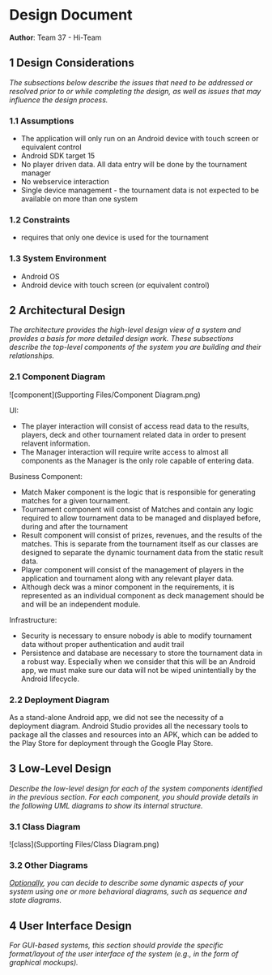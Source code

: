 # Design Document

**Author**: Team 37 - Hi-Team

## 1 Design Considerations

*The subsections below describe the issues that need to be addressed or resolved prior to or while completing the design, as well as issues that may influence the design process.*

### 1.1 Assumptions

* The application will only run on an Android device with touch screen or equivalent control
* Android SDK target 15
* No player driven data.  All data entry will be done by the tournament manager
* No webservice interaction
* Single device management - the tournament data is not expected to be available on more than one system

### 1.2 Constraints

* requires that only one device is used for the tournament

### 1.3 System Environment

* Android OS
* Android device with touch screen (or equivalent control)

## 2 Architectural Design

*The architecture provides the high-level design view of a system and provides a basis for more detailed design work. These subsections describe the top-level components of the system you are building and their relationships.*

### 2.1 Component Diagram
![component](Supporting Files/Component Diagram.png)

UI: 
* The player interaction will consist of access read data to the results, players, deck and other tournament related data in order to present relavent information.  
* The Manager interaction will require write access to almost all components as the Manager is the only role capable of entering data.

Business Component: 
* Match Maker component is the logic that is responsible for generating matches for a given tournament.
* Tournament component will consist of Matches and contain any logic required to allow tournament data to be managed and displayed before, during and after the tournament
* Result component will consist of prizes, revenues, and the results of the matches.  This is separate from the tournament itself as our classes are designed to separate the dynamic tournament data from the static result data.
* Player component will consist of the management of players in the application and tournament along with any relevant player data.
* Although deck was a minor component in the requirements, it is represented as an individual component as deck management should be and will be an independent module.
 
Infrastructure:
* Security is necessary to ensure nobody is able to modify tournament data without proper authentication and audit trail
* Persistence and database are necessary to store the tournament data in a robust way.  Especially when we consider that this will be an Android app, we must make sure our data will not be wiped unintentially by the Android lifecycle.

### 2.2 Deployment Diagram

As a stand-alone Android app, we did not see the necessity of a deployment diagram.  Android Studio provides all the necessary tools to package all the classes and resources into an APK, which can be added to the Play Store for deployment through the Google Play Store.

## 3 Low-Level Design

*Describe the low-level design for each of the system components identified in the previous section. For each component, you should provide details in the following UML diagrams to show its internal structure.*

### 3.1 Class Diagram

![class](Supporting Files/Class Diagram.png)

### 3.2 Other Diagrams

*<u>Optionally</u>, you can decide to describe some dynamic aspects of your system using one or more behavioral diagrams, such as sequence and state diagrams.*

## 4 User Interface Design
*For GUI-based systems, this section should provide the specific format/layout of the user interface of the system (e.g., in the form of graphical mockups).*


